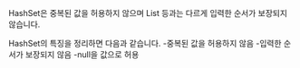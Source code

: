 HashSet은 중복된 값을 허용하지 않으며 List 등과는 다르게 입력한 순서가 보장되지 않습니다.

HashSet의 특징을 정리하면 다음과 같습니다.
-중복된 값을 허용하지 않음
-입력한 순서가 보장되지 않음
-null을 값으로 허용​

